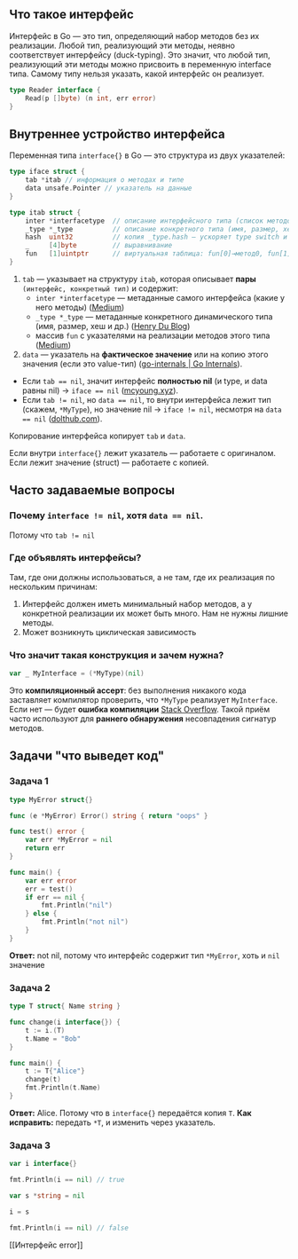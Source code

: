 ## Что такое интерфейс

Интерфейс в Go — это тип, определяющий набор методов без их реализации. Любой тип, реализующий эти методы, неявно соответствует интерфейсу (duck-typing). Это значит, что любой тип, реализующий эти методы можно присвоить в переменную interface типа. Самому типу нельзя указать, какой интерфейс он реализует.

```go
type Reader interface {
	Read(p []byte) (n int, err error)
}
```

## Внутреннее устройство интерфейса

Переменная типа `interface{}` в Go — это структура из двух указателей:

```go
type iface struct {
	tab *itab // информация о методах и типе
	data unsafe.Pointer // указатель на данные
}

type itab struct {
    inter *interfacetype  // описание интерфейсного типа (список методов, их подписи)
    _type *_type          // описание конкретного типа (имя, размер, хеш)
    hash  uint32          // копия _type.hash — ускоряет type switch и assert
    _     [4]byte         // выравнивание
    fun   [1]uintptr      // виртуальная таблица: fun[0]→метод0, fun[1]→метод1, …
}
```

1. `tab` — указывает на структуру `itab`, которая описывает **пары** `(интерфейс, конкретный тип)` и содержит:
    - `inter *interfacetype` — метаданные самого интерфейса (какие у него методы) ([Medium](https://medium.com/%40crusty0gphr/tricky-golang-interview-questions-part-5-interface-nil-f514b9ba4f77?utm_source=chatgpt.com "Tricky Golang interview questions — Part 5: interface == nil - Medium"))
    - `_type *_type` — метаданные конкретного динамического типа (имя, размер, хеш и др.) ([Henry Du Blog](https://www.henrydu.com/2021/02/07/golang-interface-brief-look/?utm_source=chatgpt.com "Golang Interface Source Code Brief Look - Henry Du Blog"))
    - массив `fun` с указателями на реализации методов этого типа ([Medium](https://medium.com/%40crusty0gphr/tricky-golang-interview-questions-part-5-interface-nil-f514b9ba4f77?utm_source=chatgpt.com "Tricky Golang interview questions — Part 5: interface == nil - Medium"))
2. `data` — указатель на **фактическое значение** или на копию этого значения (если это value-тип) ([go-internals | Go Internals](https://cmc.gitbook.io/go-internals/chapter-ii-interfaces?utm_source=chatgpt.com "Chapter II: Interfaces - Go Internals - GitBook")).

- Если `tab == nil`, значит интерфейс **полностью nil** (и type, и data равны nil) → `iface == nil` ([mcyoung.xyz](https://mcyoung.xyz/2024/12/12/go-abi/?utm_source=chatgpt.com "Things You Never Wanted To Know About Go Interfaces - mcyoung")).
- Если `tab != nil`, но `data == nil`, то внутри интерфейса лежит тип (скажем, `*MyType`), но значение nil → `iface != nil`, несмотря на `data == nil` ([dolthub.com](https://dolthub.com/blog/2023-09-08-much-ado-about-nil-things/?utm_source=chatgpt.com "Much Ado About Nil Things: More Go Pitfalls | DoltHub Blog")).

Копирование интерфейса копирует `tab` и `data`.

Если внутри `interface{}` лежит указатель — работаете с оригиналом. Если лежит значение (struct) — работаете с копией.
## Часто задаваемые вопросы

### Почему `interface != nil`, хотя `data == nil`.
Потому что `tab != nil`
### Где объявлять интерфейсы?
Там, где они должны использоваться, а не там, где их реализация по нескольким причинам:
1. Интерфейс должен иметь минимальный набор методов, а у конкретной реализации их может быть много. Нам не нужны лишние методы.
2. Может возникнуть циклическая зависимость
### Что значит такая конструкция и зачем нужна?
```go
var _ MyInterface = (*MyType)(nil)
```

Это **компиляционный ассерт**: без выполнения никакого кода заставляет компилятор проверить, что `*MyType` реализует `MyInterface`. Если нет — будет **ошибка компиляции** [Stack Overflow](https://stackoverflow.com/questions/10498547/ensure-a-type-implements-an-interface-at-compile-time-in-go?utm_source=chatgpt.com). Такой приём часто используют для **раннего обнаружения** несовпадения сигнатур методов.
## Задачи "что выведет код"

### Задача 1

```go
type MyError struct{}

func (e *MyError) Error() string { return "oops" }

func test() error {
	var err *MyError = nil
	return err
}

func main() {
	var err error
	err = test()
	if err == nil {
		fmt.Println("nil")
	} else {
		fmt.Println("not nil")
	}
}
```

**Ответ:** not nil, потому что интерфейс содержит тип `*MyError`, хоть и `nil` значение
### Задача 2

```go
type T struct{ Name string }

func change(i interface{}) {
	t := i.(T)
	t.Name = "Bob"
}

func main() {
	t := T{"Alice"}
	change(t)
	fmt.Println(t.Name)
}
```

**Ответ:** Alice. Потому что в `interface{}` передаётся копия `T`.
**Как исправить:** передать `*T`, и изменить через указатель.
### Задача 3

```go
var i interface{}

fmt.Println(i == nil) // true

var s *string = nil

i = s

fmt.Println(i == nil) // false
```

[[Интерфейс error]]